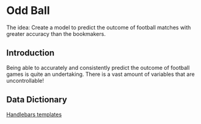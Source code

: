# Odd Ball

The idea: Create a model to predict the outcome of football matches with greater accuracy than the bookmakers.

## Introduction

Being able to accurately and consistently predict the outcome of football games is quite an undertaking. There is a vast amount of variables that are uncontrollable! 

## Data Dictionary

[Handlebars templates](http://handlebarsjs.com/)
